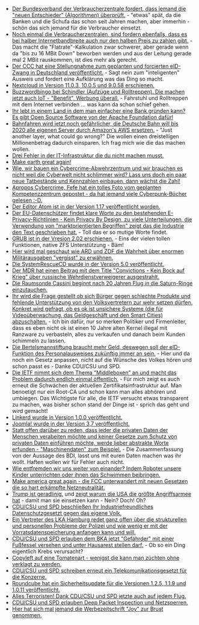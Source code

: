 * [Der Bundesverband der Verbraucherzentrale fordert, dass jemand die "neuen Entschieder" (Algorithmen) überprüft.](https://www.golem.de/news/internetdienste-vzbv-fordert-kontrolle-von-algorithmen-1704-127450.html) - "etwas" spät, da die Banken und die Schufa das schon seit Jahren machen, aber immerhin - schön das sich jemand für die Verbraucher einsetzt.
* [Noch einmal die Verbraucherzentralen, sind fordern ebenfalls, dass es bei halber Internetbandbreite auch nur den halben Preis zu zahlen gibt.](https://www.golem.de/news/internetzugang-bei-halber-datenrate-auch-nur-halber-preis-1704-127448.html) - Das macht die "Flatrate"-Kalkulation zwar schwerer, aber gerade wenn da "bis zu 16 MBit Down" beworben werden und aus der Leitung gerade mal 2 MBit rauskommen, ist dies mehr als gerecht.
* [Der CCC hat eine Stellungnahme zum geplanten und forcierten eID-Zwang in Deutschland veröffentlicht.](http://www.ccc.de/de/updates/2017/eid-ausweis) - Sagt nein zum "inteligenten" Ausweis und fordert eine Aufklärung was das Ding so macht.
* [Nextcloud in Version 11.0.3, 10.0.5 und 9.0.58 erschienen.](https://nextcloud.com/blog/nextcloud-releases-updates-11.0.3-10.0.5-and-9.0.58/)
* [Buzzwordbingo bei Schindler (Aufzüge und Rolltreppen). Die machen jetzt auch IoT - "Benefit", Werbung überall.](https://www.heise.de/newsticker/meldung/Hannover-Messe-Schindler-verbindet-Aufzuege-mit-dem-Internet-of-Things-3692478.html) - Fahrstuhl und Rolltreppen mit dem Internet verbinden ... was kann da schon schief gehen.
* [Ihr lebt in einem Land in dem man einfacher eine Bank gründen kann? Es gibt Open Source Software von der Apache Foundation dafür!](http://fineract.apache.org/)
* [Bahnfahren wird jetzt noch gefährlicher, die Deutsche Bahn will bis 2020 alle eigenen Server durch Amazon's AWS ersetzen.](https://www.heise.de/newsticker/meldung/Die-Bahn-geht-in-die-Cloud-3692459.html) - "Just another layer, what could go wrong?" Die wollen einen dreistelligen Millionenbetrag dadurch einsparen. Ich frag mich wie die das machen wollen.
* [Drei Fehler in der IT-Infrastruktur die du nicht machen musst.](http://firstround.com/review/the-three-infrastructure-mistakes-your-company-must-not-make/)
* [Make earth great again!](https://www.youtube.com/watch?v=mrGFEW2Hb2g)
* [Wie, wir bauen ein Cybercrime-Abwehrzentrum und wir brauchen es nicht weil die Cyberwelt nicht schlimmer wird? Lass uns doch ein paar neue Tatbestände und Kennzahlen einbauen, dann wächst die Zahl!](https://www.golem.de/news/cybercrime-computerkriminalitaet-nimmt-statistisch-gesehen-zu-1704-127477.html)
* [Apropos Cybercrime, Fefe hat ein tolles Foto vom geplanten Kompetenzzentrum gepostet - da hat jemand viele Cyberpunk-Bücher gelesen :-D.](https://ptrace.fefe.de/cybercrime-kompetenzzentrum.jpg)
* [Der Editor Atom ist in der Version 1.17 veröffentlicht worden.](https://www.pro-linux.de/news/1/24679/atom-editor-gewinnt-an-geschwindigkeit.html)
* [Der EU-Datenschützer findet klare Worte zu den bestehenden E-Privacy-Richtlinien - Kein Privacy By Design, zu viele Unterteilungen, die Verwendung von "marktorientierten Begriffen" zeigt das die Industrie den Text geschrieben hat.](https://www.heise.de/newsticker/meldung/E-Privacy-Verordnung-Oberster-EU-Datenschuetzer-fordert-Korrekturen-3695689.html) - Toll das er so mutige Worte findet.
* [GRUB ist in der Vresion 2.02 erschienen.](http://www.phoronix.com/scan.php?page=news_item&px=GRUB-2.02-Tagged) - Eins der vielen tollen Funktionen, native ZFS Unterstützung - Bäm!
* [Hier wird mal geschaut wie ARD und ZDF die Wahrheit über enormen Militärausgaben "vergisst" zu erwähnen.](https://propagandaschau.wordpress.com/2017/04/25/ard-und-zdf-verschweigen-das-ausmass-der-us-ruestungsausgaben/)
* [Die SystemRescueCD wurde in der Version 5.0 veröffentlicht.](https://www.pro-linux.de/news/1/24684/systemrescuecd-500-freigegeben.html)
* [Der MDR hat einen Beitrag mit dem Title "Convictions - Kein Bock auf Krieg" über russische Wehrdienstverweigerer ausgestrahlt.](https://propagandaschau.wordpress.com/2017/04/25/aufklaerung-statt-propgaganda-convictions-keinen-bock-auf-krieg-wehrdienstverweigerer-in-russland/)
* [Die Raumsonde Cassini beginnt nach 20 Jahren Flug in die Saturn-Ringe einzutauchen.](https://www.heise.de/newsticker/meldung/Grosses-Finale-Raumsonde-Cassini-beginnt-Flug-durch-Saturn-Ringe-3695675.html)
* [Ihr wird die Frage gestellt ob sich Bürger gegen schlechte Produkte und fehlende Unterstützung von den Volksvertretern zur wehr setzen dürfen. Konkret wird gefragt, ob es ok ist unsichere Systeme (die für Videoüberwachung, das Geldgeschäft und den Smart Cities) abzuschalten.](https://www.golem.de/news/internet-of-things-bricker-bot-soll-2-millionen-iot-geraete-zerstoert-haben-1704-127483.html) - Ich bin dafür, nur so merken Politiker und Firmenleiter, dass es eben nicht ok ist einen 10 Jahre alten Kernel illegal mit Ranzware zu verbasteln, alles zu verkaufen und danach beim Kunden schimmeln zu lassen.
* [Die Bertelsmannstiftung braucht mehr Geld, deswegen soll der eID-Funktion des Personalausweises zukünftig immer an sein.](https://www.golem.de/news/elektronischer-personalausweis-das-tote-pferd-soll-auferstehen-1704-127495.html) - Hier und da noch ein Gesetz anpassen, nicht auf die Wünsche des Volkes hören und schon passt es - Danke CDU/CSU und SPD.
* [Die IETF nimmt sich dem Thema "Middleboxen" an und macht das Problem dadurch endlich einmal öffentlich.](https://www.heise.de/newsticker/meldung/IETF-TLS-Middleboxen-Verschluesselung-und-die-Rauferei-um-das-richtige-Internet-3695607.html) - Für mich zeigt es auch erneut die Schwächen der aktuellen Zertifikatsinfrastruktur auf. Man benoetigt nur ein Root-CA und schon kann man alles abhören und umbiegen. Das Wichtigste für alle, die IETF versucht etwas transparent zu machen, was bisher schon stand der Dinge ist - sprich das geht und wird gemacht!
* [Linkerd wurde in Version 1.0.0 veröffentlicht.](https://www.pro-linux.de/news/1/24688/linkerd-erreicht-stabile-version-100.html)
* [Joomla! wurde in der Version 3,7 veröffentlicht.](https://www.heise.de/newsticker/meldung/Joomla-3-7-mehr-eigene-Gestaltungsmoeglichkeiten-3696258.html)
* [Statt offen darüber zu reden, dass jeder die privaten Daten der Menschen verabeiten möchte und keiner Gesetze zum Schutz von privaten Daten einführen möchte, werde lieber abstrakte Worte erfunden - "Maschinendaten" zum Beispiel.](https://www.heise.de/newsticker/meldung/BDI-spricht-sich-gegen-neues-Eigentumsrecht-an-digitalen-Daten-aus-3697626.html) - Die Zusammenfassung von der Aussage des BDI, lasst uns mit euren Daten machen was ihr wollt. Haften wollen wir für Fehler auch nicht.
* [Wie entfremden wir uns weiter von einander? Indem Roboter unsere Kinder unterrichten oder ihnen das Schwimmen beibringen.](https://www.heise.de/newsticker/meldung/RIE2017-Roboter-unterrichten-im-Klassenzimmer-und-im-Swimming-Pool-3697607.html)
* [Make america great again - die FCC unterwandert mit neuen Gesetzen die so hart erkämpfte Netzneutralität.](https://www.heise.de/newsticker/meldung/USA-Auftakt-zum-Ende-der-Netzneutralitaet-3287192.html)
* [Trump ist geradlinig.](https://www.heise.de/forum/Telepolis/Kommentare/Trump-will-rigoros-Entwicklungshilfe-kuerzen-Ende-mit-der-Soft-Power-Politik/Wieso-wahnsinnig/posting-30307022/show/) und [zeigt warum die USA die größte Angriffsarmee hat](https://www.heise.de/forum/Telepolis/Kommentare/Trump-will-rigoros-Entwicklungshilfe-kuerzen-Ende-mit-der-Soft-Power-Politik/Trump-reisst-dieser-verlogenen-US-amerikanischen-Geo-Politik-die-Maske-runter/posting-30306692/show/) - damit man sie einsetzen kann - Nein? Doch! Oh?
* [CDU/CSU und SPD beschließen Ihr Industriefreundliches Datenschutzgesetzt gegen das eigene Volk.](https://www.golem.de/news/datenschutzverordnung-im-bundestag-fuer-uns-ist-jeden-tag-der-tag-der-inneren-sicherheit-1704-127545.html)
* [Ein Vertreter des LKA Hamburg redet ganz offen über die strukturellen und personellen Probleme der Polizei und wie wenig er mit der Vorratsdatenspeicherung anfangen kann und will.](https://blog.fefe.de/?ts=a7fcf294)
* [CDU/CSU und SPD erlauben dem BKA jetzt "Gefährder" mit einer Fußfessel versehen und unter Hausarest stellen darf.](https://www.heise.de/newsticker/meldung/BKA-Gesetz-Bundestag-stimmt-fuer-E-Fussfessel-fuer-Gefaehrder-und-Polizei-Cloud-3698913.html) - Ob so ein Ding eigentlich Krebs verursacht?
* [Copyleft auf eine Tomatenart - wenigst die kann man züchten ohne verklagt zu werden.](http://www.spiegel.de/wissenschaft/natur/open-source-saatgut-warum-die-tomate-sunviva-abgs-hat-a-1145093.html)
* [CDU/CSU und SPD schreiben erneut ein Telekomunikationsgesetzt für die Konzerne.](https://www.golem.de/news/tkg-aenderungsgesetz-regierung-will-keinen-schutz-vor-low-speed-und-abzocke-1704-127560.html)
* [Roundcube hat ein Sicherheitsupdate für die Versionen 1.2.5, 1.1.9 und 1.0.11 veröffentlicht.](https://roundcube.net/news/2017/04/28/security-updates-1.2.5-1.1.9-and-1.0.11)
* [Alles Terroristen! Dank CDU/CSU und SPD jetzte auch auf jedem Flug.](https://www.heise.de/newsticker/meldung/Bundestag-bringt-Fluggastdatenspeicherung-auf-den-Weg-3699434.html)
* [CDU/CSU und SPD erlauben Deep Packet Inspection und Netzsperren.](https://www.heise.de/newsticker/meldung/IT-Sicherheit-Bundestag-erlaubt-Deep-Packet-Inspection-und-Netzsperren-3699426.html)
* [Hier hat sich mal jemand die Werbezeitschrift "Joy" zur Brust genommen.](https://tuxproject.de/blog/2017/04/medienkritik-civ-joy-du-bist-schoen/)
